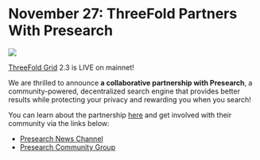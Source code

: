 # November 27: ThreeFold Partners With Presearch

![](threefold__threefoldpresearch.jpeg  )

[ThreeFold Grid](threefold__threefold_grid) 2.3 is LIVE on mainnet!

We are thrilled to announce **a collaborative partnership with Presearch**, a community-powered, decentralized search engine that provides better results while protecting your privacy and rewarding you when you search!

You can learn about the partnership [here](https://blog.threefold.io/blog/tfblog/posts/threefold-and-presearch-partner-to-decentralize-search-nodes-and-storage) and get involved with their community via the links below:

- [Presearch News Channel](https://t.me/presearchnews)
- [Presearch Community Group](https://t.me/presearch)